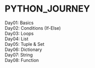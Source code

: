 # PYTHON_JOURNEY
Day01: Basics <br>
Day02: Conditions (If-Else) <br>
Day03: Loops <br>
Day04: List <br>
Day05: Tuple & Set  <br>
Day06: Dictionary <br>
Day07: String <br>
Day08: Function